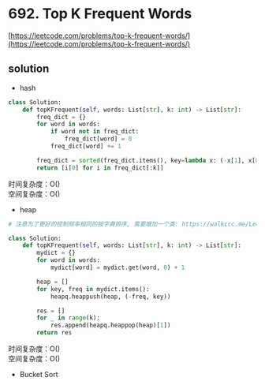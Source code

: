 # 692. Top K Frequent Words

[https://leetcode.com/problems/top-k-frequent-words/](https://leetcode.com/problems/top-k-frequent-words/)

## solution

- hash

```python
class Solution:
    def topKFrequent(self, words: List[str], k: int) -> List[str]:
        freq_dict = {}
        for word in words:
            if word not in freq_dict:
                freq_dict[word] = 0
            freq_dict[word] += 1

        freq_dict = sorted(freq_dict.items(), key=lambda x: (-x[1], x[0]), reverse=False)
        return [i[0] for i in freq_dict[:k]]
```

时间复杂度：O() <br>
空间复杂度：O()

- heap

```python
# 注意为了更好的控制频率相同的按字典排序, 需要增加一个类: https://walkccc.me/LeetCode/problems/0692/#__tabbed_2_3

class Solution:
    def topKFrequent(self, words: List[str], k: int) -> List[str]:
        mydict = {}
        for word in words:
            mydict[word] = mydict.get(word, 0) + 1

        heap = []
        for key, freq in mydict.items():
            heapq.heappush(heap, (-freq, key))

        res = []
        for _ in range(k):
            res.append(heapq.heappop(heap)[1])
        return res
```

时间复杂度：O() <br>
空间复杂度：O()

- Bucket Sort

```python

```
